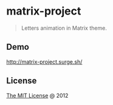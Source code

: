 # matrix-project

> Letters animation in Matrix theme.

## Demo

http://matrix-project.surge.sh/

## License

[The MIT License](http://piecioshka.mit-license.org) @ 2012
